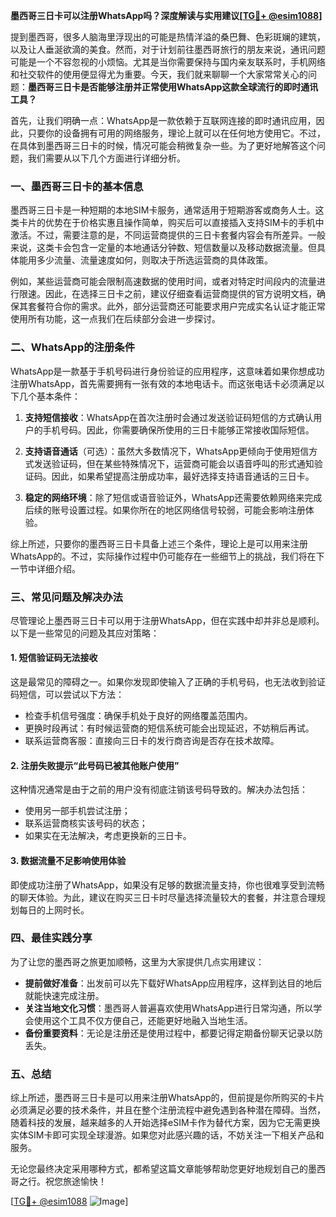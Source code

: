 **墨西哥三日卡可以注册WhatsApp吗？深度解读与实用建议[[TG💪+ @esim1088](https://t.me/s/esim1088)]**

提到墨西哥，很多人脑海里浮现出的可能是热情洋溢的桑巴舞、色彩斑斓的建筑，以及让人垂涎欲滴的美食。然而，对于计划前往墨西哥旅行的朋友来说，通讯问题可能是一个不容忽视的小烦恼。尤其是当你需要保持与国内亲友联系时，手机网络和社交软件的使用便显得尤为重要。今天，我们就来聊聊一个大家常常关心的问题：**墨西哥三日卡是否能够注册并正常使用WhatsApp这款全球流行的即时通讯工具？**

首先，让我们明确一点：WhatsApp是一款依赖于互联网连接的即时通讯应用，因此，只要你的设备拥有可用的网络服务，理论上就可以在任何地方使用它。不过，在具体到墨西哥三日卡的时候，情况可能会稍微复杂一些。为了更好地解答这个问题，我们需要从以下几个方面进行详细分析。

### **一、墨西哥三日卡的基本信息**

墨西哥三日卡是一种短期的本地SIM卡服务，通常适用于短期游客或商务人士。这类卡片的优势在于价格实惠且操作简单，购买后可以直接插入支持SIM卡的手机中激活。不过，需要注意的是，不同运营商提供的三日卡套餐内容会有所差异。一般来说，这类卡会包含一定量的本地通话分钟数、短信数量以及移动数据流量。但具体能用多少流量、流量速度如何，则取决于所选运营商的具体政策。

例如，某些运营商可能会限制高速数据的使用时间，或者对特定时间段内的流量进行限速。因此，在选择三日卡之前，建议仔细查看运营商提供的官方说明文档，确保其套餐符合你的需求。此外，部分运营商还可能要求用户完成实名认证才能正常使用所有功能，这一点我们在后续部分会进一步探讨。

### **二、WhatsApp的注册条件**

WhatsApp是一款基于手机号码进行身份验证的应用程序，这意味着如果你想成功注册WhatsApp，首先需要拥有一张有效的本地电话卡。而这张电话卡必须满足以下几个基本条件：

1. **支持短信接收**：WhatsApp在首次注册时会通过发送验证码短信的方式确认用户的手机号码。因此，你需要确保所使用的三日卡能够正常接收国际短信。
   
2. **支持语音通话**（可选）：虽然大多数情况下，WhatsApp更倾向于使用短信方式发送验证码，但在某些特殊情况下，运营商可能会以语音呼叫的形式通知验证码。因此，如果希望提高注册成功率，最好选择支持语音通话的三日卡。

3. **稳定的网络环境**：除了短信或语音验证外，WhatsApp还需要依赖网络来完成后续的账号设置过程。如果你所在的地区网络信号较弱，可能会影响注册体验。

综上所述，只要你的墨西哥三日卡具备上述三个条件，理论上是可以用来注册WhatsApp的。不过，实际操作过程中仍可能存在一些细节上的挑战，我们将在下一节中详细介绍。

### **三、常见问题及解决办法**

尽管理论上墨西哥三日卡可以用于注册WhatsApp，但在实践中却并非总是顺利。以下是一些常见的问题及其应对策略：

#### **1. 短信验证码无法接收**
这是最常见的障碍之一。如果你发现即使输入了正确的手机号码，也无法收到验证码短信，可以尝试以下方法：
- 检查手机信号强度：确保手机处于良好的网络覆盖范围内。
- 更换时段再试：有时候运营商的短信系统可能会出现延迟，不妨稍后再试。
- 联系运营商客服：直接向三日卡的发行商咨询是否存在技术故障。

#### **2. 注册失败提示“此号码已被其他账户使用”**
这种情况通常是由于之前的用户没有彻底注销该号码导致的。解决办法包括：
- 使用另一部手机尝试注册；
- 联系运营商核实该号码的状态；
- 如果实在无法解决，考虑更换新的三日卡。

#### **3. 数据流量不足影响使用体验**
即使成功注册了WhatsApp，如果没有足够的数据流量支持，你也很难享受到流畅的聊天体验。为此，建议在购买三日卡时尽量选择流量较大的套餐，并注意合理规划每日的上网时长。

### **四、最佳实践分享**

为了让您的墨西哥之旅更加顺畅，这里为大家提供几点实用建议：
- **提前做好准备**：出发前可以先下载好WhatsApp应用程序，这样到达目的地后就能快速完成注册。
- **关注当地文化习惯**：墨西哥人普遍喜欢使用WhatsApp进行日常沟通，所以学会使用这个工具不仅方便自己，还能更好地融入当地生活。
- **备份重要资料**：无论是注册还是使用过程中，都要记得定期备份聊天记录以防丢失。

### **五、总结**

综上所述，墨西哥三日卡是可以用来注册WhatsApp的，但前提是你所购买的卡片必须满足必要的技术条件，并且在整个注册流程中避免遇到各种潜在障碍。当然，随着科技的发展，越来越多的人开始选择eSIM卡作为替代方案，因为它无需更换实体SIM卡即可实现全球漫游。如果您对此感兴趣的话，不妨关注一下相关产品和服务。

无论您最终决定采用哪种方式，都希望这篇文章能够帮助您更好地规划自己的墨西哥之行。祝您旅途愉快！

[[TG💪+ @esim1088](https://t.me/s/esim1088) ![Image](https://i.postimg.cc/4NQfJmqS/Snipaste-2025-05-13-00-14-12.png)]